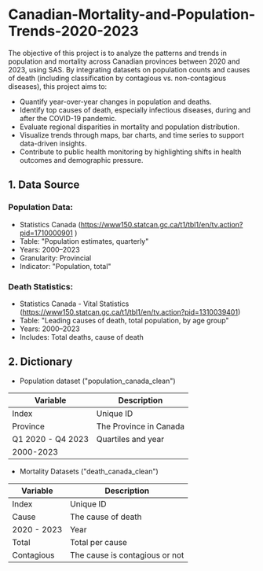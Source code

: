 # Canadian-Mortality-and-Population-Trends-2020-2023

The objective of this project is to analyze the patterns and trends in population and mortality across Canadian provinces between 2020 and 2023, using SAS. By integrating datasets on population counts and causes of death (including classification by contagious vs. non-contagious diseases), this project aims to:

* Quantify year-over-year changes in population and deaths.
* Identify top causes of death, especially infectious diseases, during and after the COVID-19 pandemic.
* Evaluate regional disparities in mortality and population distribution.
* Visualize trends through maps, bar charts, and time series to support data-driven insights.
* Contribute to public health monitoring by highlighting shifts in health outcomes and demographic pressure.

## 1. Data Source

### Population Data:
* Statistics Canada (https://www150.statcan.gc.ca/t1/tbl1/en/tv.action?pid=1710000901 )
* Table: "Population estimates, quarterly"
* Years: 2000–2023
* Granularity: Provincial
* Indicator: "Population, total" 

### Death Statistics:
* Statistics Canada - Vital Statistics (https://www150.statcan.gc.ca/t1/tbl1/en/tv.action?pid=1310039401)
* Table: "Leading causes of death, total population, by age group"
* Years: 2000–2023
* Includes: Total deaths, cause of death

## 2. Dictionary
* Population dataset ("population_canada_clean")
  
| Variable | Description |
| --- | --- |
| Index | Unique ID |
| Province | The Province in Canada |
| Q1 2020 - Q4 2023 | Quartiles and year|
| 2000-2023| | Year|

* Mortality Datasets ("death_canada_clean")
  
| Variable | Description |
| --- | --- |
| Index | Unique ID|
| Cause| The cause of death|
| 2020 - 2023 | Year|
| Total | Total per cause|
| Contagious | The cause is contagious or not|

## 
